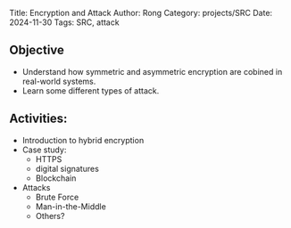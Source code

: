 Title: Encryption and Attack 
Author: Rong
Category: projects/SRC
Date: 2024-11-30
Tags: SRC, attack


## Objective
+ Understand how symmetric and asymmetric encryption are cobined in real-world systems.
+ Learn some different types of attack.
 
## Activities:
+ Introduction to hybrid encryption
+ Case study: 
    + HTTPS
    + digital signatures
    + Blockchain
+ Attacks
    + Brute Force
    + Man-in-the-Middle
    + Others?
  
